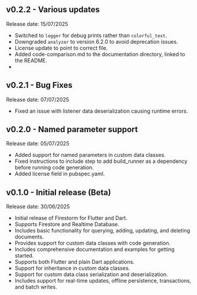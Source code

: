 ## v0.2.2 - Various updates
Release date: 15/07/2025

- Switched to `logger` for debug prints rather than `colorful_text`.
- Downgraded `analyzer` to version 6.2.0 to avoid deprecation issues.
- License update to point to correct file.
- Added code-comparison.md to the documentation directory, linked to the README.
- 

## v0.2.1 - Bug Fixes
Release date: 07/07/2025

- Fixed an issue with listener data deserialization causing runtime errors.

## v0.2.0 - Named parameter support
Release date: 05/07/2025

- Added support for named parameters in custom data classes.
- Fixed instructions to include step to add build_runner as a dependency before running code generation.
- Added license field in pubspec.yaml.

## v0.1.0 - Initial release (Beta)
Release date: 30/06/2025

- Initial release of Firestorm for Flutter and Dart.
- Supports Firestore and Realtime Database.
- Includes basic functionality for querying, adding, updating, and deleting documents.
- Provides support for custom data classes with code generation.
- Includes comprehensive documentation and examples for getting started.
- Supports both Flutter and plain Dart applications.
- Support for inheritance in custom data classes.
- Support for custom data class serialization and deserialization.
- Includes support for real-time updates, offline persistence, transactions, and batch writes.
